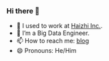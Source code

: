 ### Hi there 👋
- 🔭 I used to work at [Haizhi Inc.](https://www.haizhi.com).
- 👯 I’m a Big Data Engineer.
- 📫 How to reach me: [blog](https://blog.csdn.net/qq_35128600)
- 😄 Pronouns: He/Him
